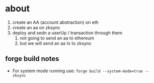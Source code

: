 # about

1. create an AA (account abstraction) on eth
2. create an aa on zksync
3. deploy and sedn a userUp / transaction through them
   1. not going to send an aa to ethereum
   2. but we will send an aa tx to zksync

## forge build notes

- For system mode running use: ```forge build --system-mode=true --zksync```
